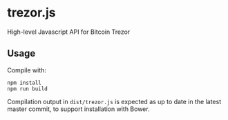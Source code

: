 trezor.js
=========

High-level Javascript API for Bitcoin Trezor

Usage
-----

Compile with:

	npm install
	npm run build

Compilation output in `dist/trezor.js` is expected as up to date in
the latest master commit, to support installation with Bower.
